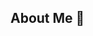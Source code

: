 ## About Me 👋

<!--
**Kerzuno/Kerzuno** is a ✨ _special_ ✨ repository because its `README.md` (this file) appears on your GitHub profile.

Here are some ideas to get you started:

- 🔭 I’m currently working on Youtube videos
- 🌱 I’m currently learning about Computer Vision
- 👯 I’m looking to collaborate on Youtube videos
- 📫 How to reach me: kerzuno.business@gmail.com
- 😄 Pronouns: he/him
- ⚡ Fun fact: 7800XT is an underrated gpu
-->

